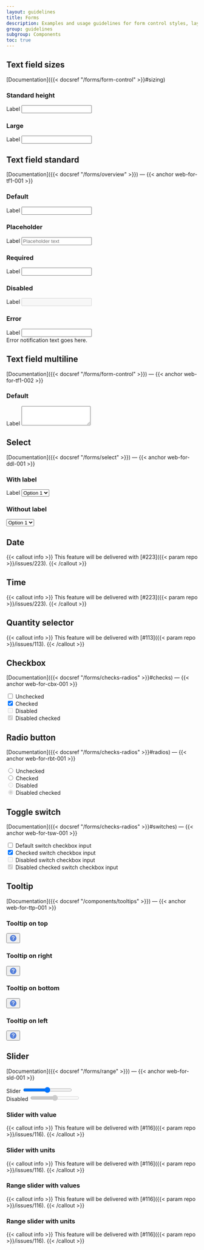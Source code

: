 ```yaml
---
layout: guidelines
title: Forms
description: Examples and usage guidelines for form control styles, layout options, and custom components for creating a wide variety of forms.
group: guidelines
subgroup: Components
toc: true
---
```


## Text field sizes

[Documentation]({{< docsref "/forms/form-control" >}}#sizing)

<div class="row gy-3">
  <div class="col-12 col-sm-4 col-lg-2">
    <h3 class="h6">Standard height</h3>
  </div>
  <div class="col-12 col-sm-8 col-lg-10">
    <div>
      <label for="form-control" class="form-label">Label</label>
      <input class="form-control" type="text" id="form-control">
    </div>
  </div>
  <div class="col-12 col-sm-4 col-lg-2">
    <h3 class="h6">Large</h3>
  </div>
  <div class="col-12 col-sm-8 col-lg-10">
    <div>
      <label for="form-control-lg" class="form-label">Label</label>
      <input class="form-control form-control-lg" type="text" id="form-control-lg">
    </div>
  </div>
</div>

## Text field standard

[Documentation]({{< docsref "/forms/overview" >}})&nbsp;—&nbsp;{{< anchor web-for-tf1-001 >}}

<div class="row gy-3">
  <div class="col-12 col-sm-4 col-lg-2">
    <h3 class="h6">Default</h3>
  </div>
  <div class="col-12 col-sm-8 col-lg-10">
    <div>
      <label for="form-control-3" class="form-label">Label</label>
      <input class="form-control" type="text" id="form-control-3">
    </div>
  </div>
  <div class="col-12 col-sm-4 col-lg-2">
    <h3 class="h6">Placeholder</h3>
  </div>
  <div class="col-12 col-sm-8 col-lg-10">
    <div>
      <label for="form-control-4" class="form-label">Label</label>
      <input class="form-control" type="text" id="form-control-4" placeholder="Placeholder text">
    </div>
  </div>
  <div class="col-12 col-sm-4 col-lg-2">
    <h3 class="h6">Required</h3>
  </div>
  <div class="col-12 col-sm-8 col-lg-10">
    <div>
      <label for="form-control-5" class="form-label is-required">Label</label>
      <input class="form-control" type="text" id="form-control-5" required>
    </div>
  </div>
  <div class="col-12 col-sm-4 col-lg-2">
    <h3 class="h6">Disabled</h3>
  </div>
  <div class="col-12 col-sm-8 col-lg-10">
    <div>
      <label for="form-control-6" class="form-label is-disabled">Label</label>
      <input class="form-control" type="text" id="form-control-6" disabled>
    </div>
  </div>
  <div class="col-12 col-sm-4 col-lg-2">
    <h3 class="h6">Error</h3>
  </div>
  <div class="col-12 col-sm-8 col-lg-10">
    <div>
      <label for="form-control-7" class="form-label is-required">Label</label>
      <input class="form-control is-invalid" type="text" id="form-control-7" required>
      <div class="invalid-feedback">Error notification text goes here.</div>
    </div>
  </div>
</div>

## Text field multiline

[Documentation]({{< docsref "/forms/form-control" >}})&nbsp;—&nbsp;{{< anchor web-for-tf1-002 >}}

<div class="row gy-3">
  <div class="col-12 col-sm-4 col-lg-2">
    <h3 class="h6">Default</h3>
  </div>
  <div class="col-12 col-sm-8 col-lg-10">
    <div>
      <label class="form-label" for="textarea">Label</label>
      <textarea class="form-control" id="textarea" rows="3"></textarea>
    </div>
  </div>
</div>

## Select

[Documentation]({{< docsref "/forms/select" >}})&nbsp;—&nbsp;{{< anchor web-for-ddl-001 >}}

<div class="row gy-3">
  <div class="col-12 col-sm-4 col-lg-2">
    <h3 class="h6">With label</h3>
  </div>
  <div class="col-4">
    <div>
      <label class="form-label" for="form-select">Label</label>
      <select class="form-select" id="form-select">
        <option selected>Option 1</option>
        <option value="1">Option 2</option>
        <option value="2">Option 3</option>
        <option value="3">Option 4</option>
      </select>
    </div>
  </div>
  <div class="w-100"></div>
  <div class="col-12 col-sm-4 col-lg-2">
    <h3 class="h6">Without label</h3>
  </div>
  <div class="col-4">
    <div>
     <select class="form-select" aria-label="Default select example">
        <option selected>Option 1</option>
        <option value="1">Option 2</option>
        <option value="2">Option 3</option>
        <option value="3">Option 4</option>
      </select>
    </div>
  </div>
</div>

## Date

{{< callout info >}}
This feature will be delivered with [#223]({{< param repo >}}/issues/223).
{{< /callout >}}

## Time

{{< callout info >}}
This feature will be delivered with [#223]({{< param repo >}}/issues/223).
{{< /callout >}}

## Quantity selector

{{< callout info >}}
This feature will be delivered with [#113]({{< param repo >}}/issues/113).
{{< /callout >}}

## Checkbox

[Documentation]({{< docsref "/forms/checks-radios" >}}#checks)&nbsp;—&nbsp;{{< anchor web-for-cbx-001 >}}

<div class="form-check mb-2">
  <input class="form-check-input" type="checkbox" value="1" id="form-checkbox">
  <label class="form-check-label" for="form-checkbox">Unchecked</label>
</div>
<div class="form-check mb-2">
  <input class="form-check-input" type="checkbox" value="2" id="form-checkbox-2" checked>
  <label class="form-check-label" for="form-checkbox-2">Checked</label>
</div>
<div class="form-check mb-2">
  <input class="form-check-input" type="checkbox" value="3" id="form-checkbox-3" disabled>
  <label class="form-check-label" for="form-checkbox-3">Disabled</label>
</div>
<div class="form-check">
  <input class="form-check-input" type="checkbox" value="4" id="form-checkbox-4" disabled checked>
  <label class="form-check-label" for="form-checkbox-4">Disabled checked</label>
</div>

## Radio button

[Documentation]({{< docsref "/forms/checks-radios" >}}#radios)&nbsp;—&nbsp;{{< anchor web-for-rbt-001 >}}

<div class="form-check mb-2">
  <input class="form-check-input" type="radio" name="demo" value="1" id="form-radio">
  <label class="form-check-label" for="form-radio">Unchecked</label>
</div>
<div class="form-check mb-2">
  <input class="form-check-input" type="radio" name="demo" value="2" id="form-radio-2" checked>
  <label class="form-check-label" for="form-radio-2">Checked</label>
</div>
<div class="form-check mb-2">
  <input class="form-check-input" type="radio" name="demo" value="3" id="form-radio-3" disabled>
  <label class="form-check-label" for="form-radio-3">Disabled</label>
</div>
<div class="form-check">
  <input class="form-check-input" type="radio" name="demo" value="4" id="form-radio-4" disabled checked>
  <label class="form-check-label" for="form-radio-4">Disabled checked</label>
</div>


## Toggle switch

[Documentation]({{< docsref "/forms/checks-radios" >}}#switches)&nbsp;—&nbsp;{{< anchor web-for-tsw-001 >}}

<div class="form-check form-switch mb-3">
  <input class="form-check-input" type="checkbox" id="form-switch">
  <label class="form-check-label" for="form-switch">Default switch checkbox input</label>
</div>
<div class="form-check form-switch mb-3">
  <input class="form-check-input" type="checkbox" id="form-switch-2" checked>
  <label class="form-check-label" for="form-switch-2">Checked switch checkbox input</label>
</div>
<div class="form-check form-switch mb-3">
  <input class="form-check-input" type="checkbox" id="form-switch-3" disabled>
  <label class="form-check-label" for="form-switch-3">Disabled switch checkbox input</label>
</div>
<div class="form-check form-switch">
  <input class="form-check-input" type="checkbox" id="form-switch-4" checked disabled>
  <label class="form-check-label" for="form-switch-4">Disabled checked switch checkbox input</label>
</div>

## Tooltip

[Documentation]({{< docsref "/components/tooltips" >}})&nbsp;—&nbsp;{{< anchor web-for-ttp-001 >}}

<div class="row row-cols-12 row-cols-md-2 row-cols-lg-4 gy-3 pt-3 tooltip-demo">
  <div class="col mt-0">
    <h3 class="h6 d-inline-block align-middle m-0">Tooltip on top</h3>
    <button type="button" class="btn btn-link p-0" data-toggle="tooltip" data-placement="top" title="Lorem ipsum dolor sit amet, consectetur adipiscing elit, sed do eiusmod tempor.">
      <svg xmlns="http://www.w3.org/2000/svg" width="20" height="20" viewBox="0 0 20 20"  role="img" aria-label="Tooltip on top" focusable="false">
          <path fill="#527EDB" fill-rule="evenodd" d="M10 1.5c-4.694 0-8.5 3.806-8.5 8.5s3.806 8.5 8.5 8.5 8.5-3.806 8.5-8.5-3.806-8.5-8.5-8.5zm.616 13.613c-.202.185-.467.287-.741.285-.28.004-.55-.097-.76-.282-.216-.187-.324-.45-.324-.787 0-.3.105-.552.314-.756.209-.204.465-.306.77-.306.3 0 .551.102.755.306.205.204.307.456.307.756 0 .332-.107.594-.321.784zm2.662-6.601c-.153.29-.35.556-.584.787-.226.221-.63.593-1.216 1.116-.136.122-.266.252-.388.389-.084.093-.157.196-.217.306-.046.089-.083.182-.11.278-.027.093-.066.256-.119.488-.09.495-.372.742-.848.742-.247 0-.455-.081-.624-.243-.168-.161-.253-.401-.253-.72 0-.399.062-.745.186-1.037.117-.283.284-.544.492-.77.204-.22.48-.483.827-.788.304-.266.523-.466.659-.602.134-.134.25-.286.342-.453.093-.165.14-.352.14-.541 0-.38-.142-.701-.425-.963-.283-.261-.648-.392-1.094-.392-.523 0-.908.132-1.155.396s-.456.652-.627 1.165c-.162.537-.469.806-.92.806-.266 0-.49-.094-.674-.282-.183-.187-.274-.39-.274-.609 0-.451.145-.909.435-1.372.29-.464.713-.847 1.269-1.151.556-.305 1.204-.457 1.946-.457.689 0 1.297.127 1.825.382.527.254.934.6 1.222 1.037.288.437.431.912.431 1.426 0 .404-.082.758-.246 1.062z"/>
      </svg>
    </button>
  </div>
  <div class="col mt-0">
    <h3 class="h6 d-inline-block align-middle m-0">Tooltip on right</h3>
    <button type="button" class="btn btn-link p-0" data-toggle="tooltip" data-placement="right" title="Lorem ipsum dolor sit amet, consectetur adipiscing elit, sed do eiusmod tempor.">
      <svg xmlns="http://www.w3.org/2000/svg" width="20" height="20" viewBox="0 0 20 20"  role="img" aria-label="Tooltip on right" focusable="false">
        <path fill="#527EDB" fill-rule="evenodd" d="M10 1.5c-4.694 0-8.5 3.806-8.5 8.5s3.806 8.5 8.5 8.5 8.5-3.806 8.5-8.5-3.806-8.5-8.5-8.5zm.616 13.613c-.202.185-.467.287-.741.285-.28.004-.55-.097-.76-.282-.216-.187-.324-.45-.324-.787 0-.3.105-.552.314-.756.209-.204.465-.306.77-.306.3 0 .551.102.755.306.205.204.307.456.307.756 0 .332-.107.594-.321.784zm2.662-6.601c-.153.29-.35.556-.584.787-.226.221-.63.593-1.216 1.116-.136.122-.266.252-.388.389-.084.093-.157.196-.217.306-.046.089-.083.182-.11.278-.027.093-.066.256-.119.488-.09.495-.372.742-.848.742-.247 0-.455-.081-.624-.243-.168-.161-.253-.401-.253-.72 0-.399.062-.745.186-1.037.117-.283.284-.544.492-.77.204-.22.48-.483.827-.788.304-.266.523-.466.659-.602.134-.134.25-.286.342-.453.093-.165.14-.352.14-.541 0-.38-.142-.701-.425-.963-.283-.261-.648-.392-1.094-.392-.523 0-.908.132-1.155.396s-.456.652-.627 1.165c-.162.537-.469.806-.92.806-.266 0-.49-.094-.674-.282-.183-.187-.274-.39-.274-.609 0-.451.145-.909.435-1.372.29-.464.713-.847 1.269-1.151.556-.305 1.204-.457 1.946-.457.689 0 1.297.127 1.825.382.527.254.934.6 1.222 1.037.288.437.431.912.431 1.426 0 .404-.082.758-.246 1.062z"/>
      </svg>
    </button>
  </div>
  <div class="col mt-0">
    <h3 class="h6 d-inline-block align-middle m-0">Tooltip on bottom</h3>
    <button type="button" class="btn btn-link p-0" data-toggle="tooltip" data-placement="bottom" title="Lorem ipsum dolor sit amet, consectetur adipiscing elit, sed do eiusmod tempor.">
      <svg xmlns="http://www.w3.org/2000/svg" width="20" height="20" viewBox="0 0 20 20"  role="img" aria-label="Tooltip on bottom" focusable="false">
        <path fill="#527EDB" fill-rule="evenodd" d="M10 1.5c-4.694 0-8.5 3.806-8.5 8.5s3.806 8.5 8.5 8.5 8.5-3.806 8.5-8.5-3.806-8.5-8.5-8.5zm.616 13.613c-.202.185-.467.287-.741.285-.28.004-.55-.097-.76-.282-.216-.187-.324-.45-.324-.787 0-.3.105-.552.314-.756.209-.204.465-.306.77-.306.3 0 .551.102.755.306.205.204.307.456.307.756 0 .332-.107.594-.321.784zm2.662-6.601c-.153.29-.35.556-.584.787-.226.221-.63.593-1.216 1.116-.136.122-.266.252-.388.389-.084.093-.157.196-.217.306-.046.089-.083.182-.11.278-.027.093-.066.256-.119.488-.09.495-.372.742-.848.742-.247 0-.455-.081-.624-.243-.168-.161-.253-.401-.253-.72 0-.399.062-.745.186-1.037.117-.283.284-.544.492-.77.204-.22.48-.483.827-.788.304-.266.523-.466.659-.602.134-.134.25-.286.342-.453.093-.165.14-.352.14-.541 0-.38-.142-.701-.425-.963-.283-.261-.648-.392-1.094-.392-.523 0-.908.132-1.155.396s-.456.652-.627 1.165c-.162.537-.469.806-.92.806-.266 0-.49-.094-.674-.282-.183-.187-.274-.39-.274-.609 0-.451.145-.909.435-1.372.29-.464.713-.847 1.269-1.151.556-.305 1.204-.457 1.946-.457.689 0 1.297.127 1.825.382.527.254.934.6 1.222 1.037.288.437.431.912.431 1.426 0 .404-.082.758-.246 1.062z"/>
      </svg>
    </button>
  </div>
  <div class="col mt-0">
    <h3 class="h6 d-inline-block align-middle m-0">Tooltip on left</h3>
    <button type="button" class="btn btn-link p-0" data-toggle="tooltip" data-placement="left" title="Lorem ipsum dolor sit amet, consectetur adipiscing elit, sed do eiusmod tempor.">
      <svg xmlns="http://www.w3.org/2000/svg" width="20" height="20" viewBox="0 0 20 20"  role="img" aria-label="Tooltip on left" focusable="false">
          <path fill="#527EDB" fill-rule="evenodd" d="M10 1.5c-4.694 0-8.5 3.806-8.5 8.5s3.806 8.5 8.5 8.5 8.5-3.806 8.5-8.5-3.806-8.5-8.5-8.5zm.616 13.613c-.202.185-.467.287-.741.285-.28.004-.55-.097-.76-.282-.216-.187-.324-.45-.324-.787 0-.3.105-.552.314-.756.209-.204.465-.306.77-.306.3 0 .551.102.755.306.205.204.307.456.307.756 0 .332-.107.594-.321.784zm2.662-6.601c-.153.29-.35.556-.584.787-.226.221-.63.593-1.216 1.116-.136.122-.266.252-.388.389-.084.093-.157.196-.217.306-.046.089-.083.182-.11.278-.027.093-.066.256-.119.488-.09.495-.372.742-.848.742-.247 0-.455-.081-.624-.243-.168-.161-.253-.401-.253-.72 0-.399.062-.745.186-1.037.117-.283.284-.544.492-.77.204-.22.48-.483.827-.788.304-.266.523-.466.659-.602.134-.134.25-.286.342-.453.093-.165.14-.352.14-.541 0-.38-.142-.701-.425-.963-.283-.261-.648-.392-1.094-.392-.523 0-.908.132-1.155.396s-.456.652-.627 1.165c-.162.537-.469.806-.92.806-.266 0-.49-.094-.674-.282-.183-.187-.274-.39-.274-.609 0-.451.145-.909.435-1.372.29-.464.713-.847 1.269-1.151.556-.305 1.204-.457 1.946-.457.689 0 1.297.127 1.825.382.527.254.934.6 1.222 1.037.288.437.431.912.431 1.426 0 .404-.082.758-.246 1.062z"/>
      </svg>
    </button>
  </div>
</div>

## Slider

[Documentation]({{< docsref "/forms/range" >}})&nbsp;—&nbsp;{{< anchor web-for-sld-001 >}}

<div class="mb-3">
  <label for="form-slider" class="form-label">Slider</label>
  <input type="range" class="form-range" min="0" max="5" step="0.5" id="form-slider">
</div>
<div>
  <label for="form-slider-2" class="form-label is-disabled">Disabled</label>
  <input type="range" class="form-range" min="0" max="5" step="0.5" id="form-slider-2" disabled>
</div>

<h3 class="h6">Slider with value</h3>

{{< callout info >}}
This feature will be delivered with [#116]({{< param repo >}}/issues/116).
{{< /callout >}}

<h3 class="h6">Slider with units</h3>

{{< callout info >}}
This feature will be delivered with [#116]({{< param repo >}}/issues/116).
{{< /callout >}}

<h3 class="h6">Range slider with values</h3>

{{< callout info >}}
This feature will be delivered with [#116]({{< param repo >}}/issues/116).
{{< /callout >}}

<h3 class="h6">Range slider with units</h3>

{{< callout info >}}
This feature will be delivered with [#116]({{< param repo >}}/issues/116).
{{< /callout >}}


